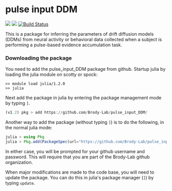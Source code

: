 # pulse input DDM

[![](https://img.shields.io/badge/docs-stable-blue.svg)](https://Brody-Lab.github.io/pulse_input_DDM/stable)
[![](https://img.shields.io/badge/docs-dev-blue.svg)](https://Brody-Lab.github.io/pulse_input_DDM/dev)
[![Build Status](https://travis-ci.com/Brody-Lab/pulse_input_DDM.svg?token=WcHBepPGGgEuyqydchVr&branch=master)](https://travis-ci.com/Brody-Lab/pulse_input_DDM)

This is a package for inferring the parameters of drift diffusion models (DDMs) from neural activity or behavioral data collected when a subject is performing a pulse-based evidence accumulation task.

###  Downloading the package

You need to add the pulse\_input\_DDM package from github. Startup julia by loading the julia module on scotty or spock:

```
>> module load julia/1.2.0
>> julia
```

Next add the package in julia by entering the package management mode by typing `]`.

```julia
(v1.2) pkg > add https://github.com/Brody-Lab/pulse_input_DDM/
```

Another way to add the package (without typing `]`) is to do the following, in the normal julia mode:

```julia
julia > using Pkg    
julia > Pkg.add(PackageSpec(url="https://github.com/Brody-Lab/pulse_input_DDM/"))
```

In either case, you will be prompted for your github username and password. This will require that you are part of the Brody-Lab github organization.

When major modifications are made to the code base, you will need to update the package. You can do this in julia's package manager (`]`) by typing `update`.
